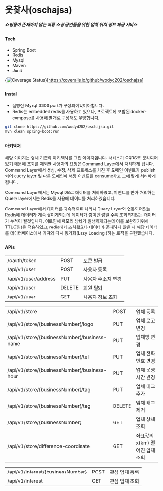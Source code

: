 # 옷찾사(oschajsa)
##### 쇼핑몰이 존재하지 않는 의류 소상 공인들을 위한 업체 위치 정보 제공 서비스
###
##

#### Tech
- Spring Boot
- Redis
- Mysql
- Maven
- Junit

{<img src="https://coveralls.io/repos/github/wodyd202/oschajsa/badge.svg" alt="Coverage Status" />}[https://coveralls.io/github/wodyd202/oschajsa]

##

#### Install
* 실행전 Mysql 3306 port가 구성되어있어야합니다.
* Redis는 embedded redis를 사용하고 있으나, 프로젝트에 포함된 docker-compose를 사용해 별개로 구성해도 무방합니다.

```sh
git clone https://github.com/wodyd202/oschajsa.git
mvn clean spring-boot:run
```
##

#### 아키텍처

해당 이미지는 업체 기준의 아키텍처를 그린 이미지입니다. 서비스가 CQRS로 분리되어있기 때문에 조회를 제외한 사용자의 요청은 Command Layer에서 처리하게 됩니다.
Command Layer에서 생성, 수정, 삭제 프로세스를 거친 후 도메인 이벤트가 publish되어 query layer 및 다른 도메인이 해당 이벤트를 consume하고 그에 맞게 처리하게 됩니다.

Command Layer에서는 Mysql DB로 데이터를 처리하였고, 이벤트를 받아 처리하는  Query layer에서는 Redis를 사용해 데이터를 처리하였습니다.

Command Layer에서 데이터를 지속적으로 처리시 Query Layer와 연동되어있는 Redis에 데이터가 계속 쌓이게되는데 데이터가 쌓이면 쌓일 수록 조회되지않는 데이터가 누적이 될것입니다.
이로인해 메모리 낭비가 발생하게되는데 이를 보완하기위해 TTL(7일)을 적용하였고, redis에서 조회했으나 데이터가 존재하지 않을 시 해당 데이터를 데이터베이스에서 가져와 다시 동기화(Lazy Loading
)하는 로직을 구현했습니다.

##

#### APIs

|  |  |  |
| ------ | ------ | ------ |
| /oauth/token | POST | 토큰 발급 |
| /api/v1/user | POST | 사용자 등록 |
| /api/v1/user/address | PUT | 사용자 주소지 변경 |
| /api/v1/user | DELETE | 회원 탈퇴 |
| /api/v1/user | GET | 사용자 정보 조회 |

|  |  |  |
| ------ | ------ | ------ |
| /api/v1/store | POST | 업체 등록 |
| /api/v1/store/{businessNumber}/logo | PUT | 업체 로고 변경 |
| /api/v1/store/{businessNumber}/business-name | PUT | 업체명 변경 |
| /api/v1/store/{businessNumber}/tel | PUT | 업체 전화번호 변경 |
| /api/v1/store/{businessNumber}/business-hour | PUT | 업체 운영시간 변경 |
| /api/v1/store/{businessNumber}/tag | PUT | 업체 태그 추가 |
| /api/v1/store/{businessNumber}/tag | DELETE | 업체 태그 제거 |
| /api/v1/store/{businessNumber} | GET | 업체 상세 조회 |
| /api/v1/store/difference-coordinate | GET | 좌표값의 x(km) 떨어진 업체 조회 |

|  |  |  |
| ------ | ------ | ------ |
| /api/v1/interest/{businessNumber} | POST | 관심 업체 등록 |
| /api/v1/interest | GET | 관심 업체 조회 |
